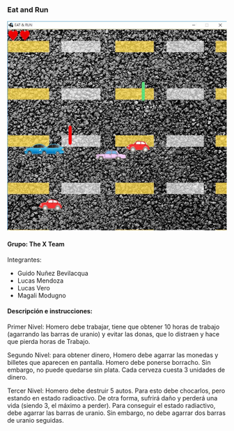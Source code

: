 ### Eat and Run

![capturaJuego](assets/capturaJuego.JPG)

#### Grupo: The X Team

Integrantes:

- Guido Nuñez Bevilacqua
- Lucas Mendoza
- Lucas Vero
- Magali Modugno

#### Descripción e instrucciones:

Primer Nivel: Homero debe trabajar, tiene que obtener 10 horas de trabajo (agarrando las barras de uranio) y evitar las donas, que lo distraen y hace que pierda horas de Trabajo.

Segundo Nivel: para obtener dinero, Homero debe agarrar las monedas y billetes que aparecen en pantalla. Homero debe ponerse borracho. Sin embargo, no puede quedarse sin plata. Cada cerveza cuesta 3 unidades de dinero.

Tercer Nivel: Homero debe destruir 5 autos. Para esto debe chocarlos, pero estando en estado radioactivo. De otra forma, sufrirá daño y perderá una vida (siendo 3, el máximo a perder). Para conseguir el estado radiactivo, debe agarrar las barras de uranio. Sin embargo, no debe agarrar dos barras de uranio seguidas. 


